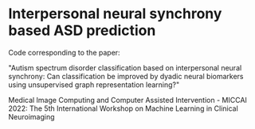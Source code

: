 # Interpersonal neural synchrony based ASD prediction
Code corresponding to the paper:

"Autism spectrum disorder classification based on interpersonal neural synchrony: Can classification be improved by dyadic neural biomarkers using unsupervised graph representation learning?"


Medical Image Computing and Computer Assisted Intervention - MICCAI 2022: The 5th International Workshop on Machine Learning in Clinical Neuroimaging